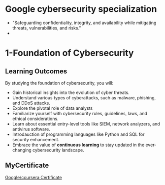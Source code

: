 # Google cybersecurity specialization
- "Safeguarding confidentiality, integrity, and availability while mitigating threats, vulnerabilities, and risks."
- 
# 1-Foundation of Cybersecurity

## Learning Outcomes
By studying the foundation of cybersecurity, you will:

- Gain historical insights into the evolution of cyber threats.
- Understand various types of cyberattacks, such as malware, phishing, and DDoS attacks.
- Explore the pivotal role of data analysts
- Familiarize yourself with cybersecurity rules, guidelines, laws, and ethical considerations.
- Learn about essential entry-level tools like SIEM, network analyzers, and antivirus software.
- Introdauction of programming languages like Python and SQL for security enhancement.
- Embrace the value of **continuous learning** to stay updated in the ever-changing cybersecurity landscape.

## MyCertificate
[Google/coursera Certificate](https://www.coursera.org/account/accomplishments/certificate/CPVBSNBE9RXJ)


